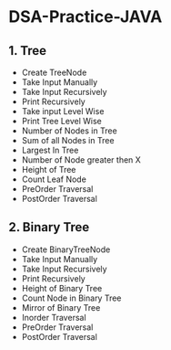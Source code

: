 # DSA-Practice-JAVA
## 1. Tree
  - Create TreeNode
  - Take Input Manually
  - Take Input Recursively
  - Print Recursively
  - Take input Level Wise
  - Print Tree Level Wise
  - Number of Nodes in Tree
  - Sum of all Nodes in Tree
  - Largest In Tree
  - Number of Node greater then X
  - Height of Tree
  - Count Leaf Node
  - PreOrder Traversal
  - PostOrder Traversal
## 2. Binary Tree
  - Create BinaryTreeNode
  - Take Input Manually
  - Take Input Recursively
  - Print Recursively
  - Height of Binary Tree
  - Count Node in Binary Tree
  - Mirror of Binary Tree
  - Inorder Traversal
  - PreOrder Traversal
  - PostOrder Traversal
 
